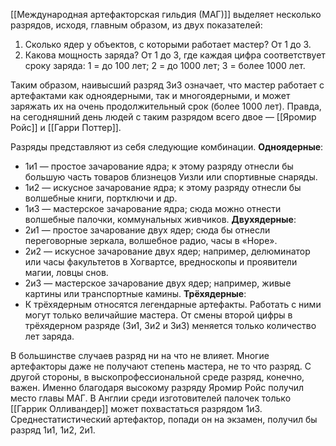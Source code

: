 [[Международная артефакторская гильдия (МАГ)]] выделяет несколько разрядов, исходя, главным образом, из двух показателей:

1) Сколько ядер у объектов, с которыми работает мастер?
   От 1 до 3.
3) Какова мощность заряда? 
   От 1 до 3, где каждая цифра соответствует сроку заряда:
   1 = до 100 лет; 2 = до 1000 лет; 3 = более 1000 лет.

Таким образом, наивысший разряд 3и3 означает, что мастер работает с артефактами как одноядерными, так и многоядерными, и может заряжать их на очень продолжительный срок (более 1000 лет). Правда, на сегодняшний день людей с таким разрядом всего двое — [[Яромир Ройс]] и [[Гарри Поттер]].

Разряды представляют из себя следующие комбинации.
**Одноядерные**:
- 1и1 — простое зачарование ядра; к этому разряду отнесли бы большую часть товаров близнецов Уизли или спортивные снаряды.
- 1и2 — искусное зачарование ядра; к этому разряду отнесли бы волшебные книги, портключи и др.
- 1и3 — мастерское зачарование ядра; сюда можно отнести волшебные палочки, коммунальных живчиков.
**Двухядерные**:
- 2и1 — простое зачарование двух ядер; сюда бы отнесли переговорные зеркала, волшебное радио, часы в «Норе».
- 2и2 — искусное зачарование двух ядер; например, делюминатор или часы факультетов в Хогвартсе, вредноскопы и проявители магии, ловцы снов.
- 2и3 — мастерское зачарование двух ядер; например, живые картины или транспортные камины.
**Трёхядерные**:
- К трёхядерным относятся легендарные артефакты. Работать с ними могут только величайшие мастера. От смены второй цифры в трёхядерном разряде (3и1, 3и2 и 3и3) меняется только количество лет заряда.

В большинстве случаев разряд ни на что не влияет. Многие артефакторы даже не получают степень мастера, не то что разряд. С другой стороны, в выскопрофессиональной среде разряд, конечно, важен. Именно благодаря высокому разряду Яромир Ройс получил место главы МАГ. В Англии среди изготовителей палочек только [[Гаррик Олливандер]] может похвастаться разрядом 1и3. Среднестатистический артефактор, попади он на экзамен, получил бы разряд 1и1, 1и2, 2и1.